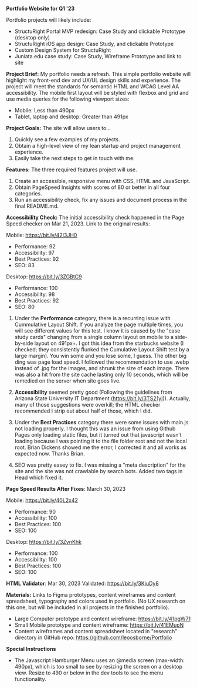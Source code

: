 **Portfolio Website for Q1 '23** 

Portfolio projects will likely include: 

* StructuRight Portal MVP redesign: Case Study and clickable Prototype (desktop only)
* StructuRight iOS app design: Case Study, and clickable Prototype
* Custom Design System for StructuRight
* Juniata.edu case study: Case Study, Wireframe Prototype and link to site


**Project Brief:** My portfolio needs a refresh. This simple portfolio website will highlight my front-end dev and UX/UL design skills and experience. The project will meet the standards for semantic HTML and WCAG Level AA accessibility. The mobile first layout will be styled with flexbox and grid and use media queries for the following viewport sizes: 
* Mobile: Less than 490px
* Tablet, laptop and desktop: Greater than 491px


**Project Goals:** The site will allow users to...
1) Quickly see a few examples of my projects.
2) Obtain a high-level view of my lean startup and project management experience.
3) Easily take the next steps to get in touch with me.

**Features:** The three required features project will use.
1) Create an accessible, responsive menu with CSS, HTML and JavaScript.
2) Obtain PageSpeed Insights with scores of 80 or better in all four categories.
3) Run an accessibility check, fix any issues and document process in the final README.md.

**Accessibility Check:** 
The initial accessibility check happened in the Page Speed checker on Mar 21, 2023. Link to the original results:

Mobile: https://bit.ly/42I3JH0
* Performance: 92
* Accessibility: 97
* Best Practices: 92
* SEO: 83

Desktop: https://bit.ly/3ZGBtC9
* Performance: 100
* Accessibility: 98
* Best Practices: 92
* SEO: 80

1) Under the **Performance** category, there is a recurring issue with Cummulative Layout Shift. If you analyze the page multiple times, you will see different values for this test. I know it is caused by the "case study cards" changing from a single column layout on mobile to a side-by-side layout on 491px+. I got this idea from the starbucks website (I checked; they consistently flunked the Cumulative Layout Shift test by a large margin). You win some and you lose some, I guess. The other big ding was page load speed. I followed the recommendation to use .webp instead of .jpg for the images, and shrunk the size of each image. There was also a hit from the site cache lasting only 10 seconds, which will be remedied on the server when site goes live.

2) **Accessibility** seemed pretty good (Following the guidelines from Arizona State University IT Department (https://bit.ly/3TS21yI)). Actually, many of those suggestions were overkill; the HTML checker recommended I strip out about half of those, which I did. 

3) Under the **Best Practices** category there were some issues with main.js not loading properly. I thought this was an issue from using Github Pages only loading static files, but it turned out that javascript wasn’t loading because I was pointing it to the file folder root and not the local root. Brian Dickens showed me the error, I corrected it and all works as expected now. Thanks Brian.

4) SEO was pretty easey to fix. I was missing a "meta description" for the site and the site was not crawlable by search bots. Added two tags in Head which fixed it.

**Page Speed Results After Fixes**: March 30, 2023

Mobile: https://bit.ly/40L2x42
* Performance: 90
* Accessibility: 100
* Best Practices: 100
* SEO: 100

Desktop: https://bit.ly/3ZvnKhk
* Performance: 100
* Accessibility: 100
* Best Practices: 100
* SEO: 100


**HTML Validator**: Mar 30, 2023
Validated: https://bit.ly/3KiuDy8


**Materials:** Links to Figma prototypes, content wireframes and content spreadsheet, typography and colors used in portfolio. (No UX research on this one, but will be included in all projects in the finished portfolio).

* Large Computer prototype and content wireframe: https://bit.ly/41pgW71
* Small Mobile prototype and content wireframe: https://bit.ly/41EMupN  
* Content wireframes and content spreadsheet located in "research" directory in GitHub repo: https://github.com/leoosborne/Portfolio


**Special Instructions**

* The Javascript Hamburger Menu uses an @media screen (max-width: 490px), which is too small to see by resizing the screen on a desktop view. Resize to 490 or below in the dev tools to see the menu functionality. 

